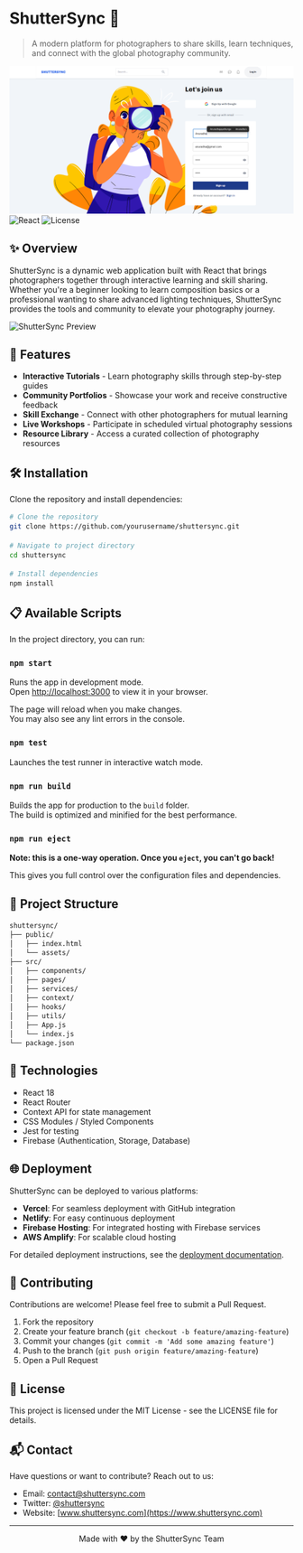 # ShutterSync 📸

> A modern platform for photographers to share skills, learn techniques, and connect with the global photography community.

![ShutterSync](https://github.com/anuradhajayathunga/paf-frontend/blob/oauth2-branch/signup.png)
![React](https://img.shields.io/badge/React-18.2.0-blue)
![License](https://img.shields.io/badge/License-MIT-yellow)

## ✨ Overview

ShutterSync is a dynamic web application built with React that brings photographers together through interactive learning and skill sharing. Whether you're a beginner looking to learn composition basics or a professional wanting to share advanced lighting techniques, ShutterSync provides the tools and community to elevate your photography journey.

![ShutterSync Preview](/api/placeholder/800/400)

## 🚀 Features

- **Interactive Tutorials** - Learn photography skills through step-by-step guides
- **Community Portfolios** - Showcase your work and receive constructive feedback
- **Skill Exchange** - Connect with other photographers for mutual learning
- **Live Workshops** - Participate in scheduled virtual photography sessions
- **Resource Library** - Access a curated collection of photography resources

## 🛠️ Installation

Clone the repository and install dependencies:

```bash
# Clone the repository
git clone https://github.com/yourusername/shuttersync.git

# Navigate to project directory
cd shuttersync

# Install dependencies
npm install
```

## 📋 Available Scripts

In the project directory, you can run:

### `npm start`

Runs the app in development mode.\
Open [http://localhost:3000](http://localhost:3000) to view it in your browser.

The page will reload when you make changes.\
You may also see any lint errors in the console.

### `npm test`

Launches the test runner in interactive watch mode.

### `npm run build`

Builds the app for production to the `build` folder.\
The build is optimized and minified for the best performance.

### `npm run eject`

**Note: this is a one-way operation. Once you `eject`, you can't go back!**

This gives you full control over the configuration files and dependencies.

## 🧩 Project Structure

```
shuttersync/
├── public/
│   ├── index.html
│   └── assets/
├── src/
│   ├── components/
│   ├── pages/
│   ├── services/
│   ├── context/
│   ├── hooks/
│   ├── utils/
│   ├── App.js
│   └── index.js
└── package.json
```

## 🔧 Technologies

- React 18
- React Router
- Context API for state management
- CSS Modules / Styled Components
- Jest for testing
- Firebase (Authentication, Storage, Database)

## 🌐 Deployment

ShutterSync can be deployed to various platforms:

- **Vercel**: For seamless deployment with GitHub integration
- **Netlify**: For easy continuous deployment
- **Firebase Hosting**: For integrated hosting with Firebase services
- **AWS Amplify**: For scalable cloud hosting

For detailed deployment instructions, see the [deployment documentation](https://example.com/deployment).

## 🤝 Contributing

Contributions are welcome! Please feel free to submit a Pull Request.

1. Fork the repository
2. Create your feature branch (`git checkout -b feature/amazing-feature`)
3. Commit your changes (`git commit -m 'Add some amazing feature'`)
4. Push to the branch (`git push origin feature/amazing-feature`)
5. Open a Pull Request

## 📄 License

This project is licensed under the MIT License - see the LICENSE file for details.

## 📬 Contact

Have questions or want to contribute? Reach out to us:

- Email: contact@shuttersync.com
- Twitter: [@shuttersync](https://twitter.com/shuttersync)
- Website: [www.shuttersync.com](https://www.shuttersync.com)

---

<p align="center">
  Made with ❤️ by the ShutterSync Team
</p>
